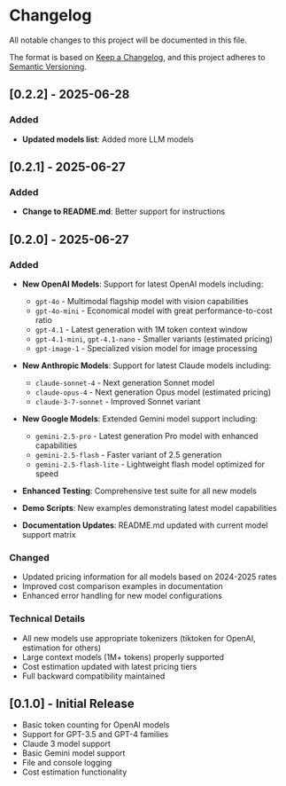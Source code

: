 # Changelog

All notable changes to this project will be documented in this file.

The format is based on [Keep a Changelog](https://keepachangelog.com/en/1.0.0/),
and this project adheres to [Semantic Versioning](https://semver.org/spec/v2.0.0.html).


## [0.2.2] - 2025-06-28

### Added
 - **Updated models list**: Added more LLM models

## [0.2.1] - 2025-06-27

### Added
 - **Change to README.md**: Better support for instructions


## [0.2.0] - 2025-06-27

### Added
- **New OpenAI Models**: Support for latest OpenAI models including:
  - `gpt-4o` - Multimodal flagship model with vision capabilities
  - `gpt-4o-mini` - Economical model with great performance-to-cost ratio
  - `gpt-4.1` - Latest generation with 1M token context window
  - `gpt-4.1-mini`, `gpt-4.1-nano` - Smaller variants (estimated pricing)
  - `gpt-image-1` - Specialized vision model for image processing

- **New Anthropic Models**: Support for latest Claude models including:
  - `claude-sonnet-4` - Next generation Sonnet model
  - `claude-opus-4` - Next generation Opus model (estimated pricing)
  - `claude-3-7-sonnet` - Improved Sonnet variant

- **New Google Models**: Extended Gemini model support including:
  - `gemini-2.5-pro` - Latest generation Pro model with enhanced capabilities
  - `gemini-2.5-flash` - Faster variant of 2.5 generation
  - `gemini-2.5-flash-lite` - Lightweight flash model optimized for speed

- **Enhanced Testing**: Comprehensive test suite for all new models
- **Demo Scripts**: New examples demonstrating latest model capabilities
- **Documentation Updates**: README.md updated with current model support matrix

### Changed
- Updated pricing information for all models based on 2024-2025 rates
- Improved cost comparison examples in documentation
- Enhanced error handling for new model configurations

### Technical Details
- All new models use appropriate tokenizers (tiktoken for OpenAI, estimation for others)
- Large context models (1M+ tokens) properly supported
- Cost estimation updated with latest pricing tiers
- Full backward compatibility maintained

## [0.1.0] - Initial Release
- Basic token counting for OpenAI models
- Support for GPT-3.5 and GPT-4 families
- Claude 3 model support
- Basic Gemini model support
- File and console logging
- Cost estimation functionality
